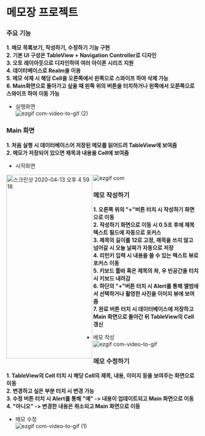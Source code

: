 # 메모장 프로젝트
### 주요 기능
**1. 메모 목록보기, 작성하기, 수정하기 기능 구현**<br>
**2. 기본 UI 구성은 TableView + Navigation Controller로 디자인**<br>
**3. 오토 레이아웃으로 디자인하여 여러 아이폰 시리즈 지원**<br>
**4. 데이터베이스로 Realm을 이용**<br>
**5. 메모 삭제 시 해당 Cell을 오른쪽에서 왼쪽으로 스와이프 하여 삭제 가능**<br>
**6. Main화면으로 돌아가고 싶을 때 왼쪽 위의 버튼을 터치하거나 왼쪽에서 오른쪽으로 스와이프 하여 이동 가능**<br>
- 실행화면<br>
 ![ezgif com-video-to-gif (2)](https://user-images.githubusercontent.com/60169777/79417896-47b1cc80-7fee-11ea-9516-8ff1c9e98011.gif)<br>
### Main 화면<br>
**1. 처음 실행 시 데이터베이스어 저장된 메모를 읽어드려 TableView에 보여줌**<br>
 **2. 메모가 저장되어 있으면 제목과 내용을 Cell에 보여줌**<br>
 - 시작화면<br>
 <img align="left" width="224" height="480" alt="스크린샷 2020-04-13 오후 4 59 18" src="https://user-images.githubusercontent.com/60169777/79103748-22338180-7da8-11ea-881a-cd830a9c69b2.png">
 
![ezgif com](https://user-images.githubusercontent.com/60169777/79105928-89ebcb80-7dac-11ea-8a59-0631624772ed.gif)<br>

 ### 메모 작성하기
 **1. 오른쪽 위의 "+"버튼 터치 시 작성하기 화면으로 이동**<br>
 **2. 작성하기 화면으로 이동 시 0.5초 후에 제목 텍스트 필드에 자동으로 포커스**<br>
 **3. 제목의 길이를 12로 고정, 제목을 쓰지 않고 넘어갈 시 오늘 날짜가 자동으로 저장**<br>
 **4. 리턴키 입력 시 내용을 쓸 수 있는 텍스트 뷰로 포커스 이동**<br>
 **5. 키보드 툴바 혹은 제목의 좌, 우 빈공간을 터치 시 키보드 내려감**<br>
 **6. 하단의 "+"버튼 터치 시 Alert를 통해 앨범에서 선택하거나 촬영한 사진을 이미지 뷰에 보여줌**<br>
 **7. 완료 버튼 터치 시 데이터베이스에 저장하고 Main 화면으로 돌아간 뒤 TableView의 Cell 갱신**<br>
 - 메모 작성<br>
 ![ezgif com-video-to-gif](https://user-images.githubusercontent.com/60169777/79417392-f6550d80-7fec-11ea-8db3-b0cd415ccdb5.gif)<br>
 ### 메모 수정하기
 **1. TableView의 Cell 터치 시 해당 Cell의 제목, 내용, 이미지 등을 보여주는 화면으로 이동**<br>
 **2. 변경하고 싶은 부분 터치 시 변경 가능**<br>
 **3. 수정 버튼 터치 시 Alert를 통해 "예" -> 내용이 업데이트되고 Main 화면으로 이동**<br>
 **4. "아니오" -> 변경한 내용은 취소되고 Main 화면으로 이동**<br>
 - 메모 수정<br>
![ezgif com-video-to-gif (1)](https://user-images.githubusercontent.com/60169777/79417614-83986200-7fed-11ea-8d5c-f26928acd044.gif)
